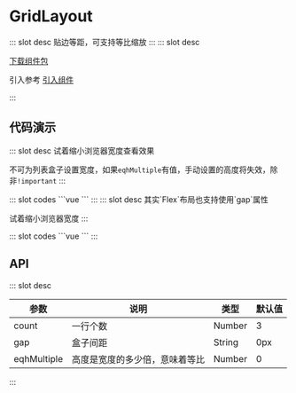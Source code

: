 # GridLayout

<ContainerBox title="介绍">
::: slot desc
贴边等距，可支持等比缩放
:::
</ContainerBox>

<ContainerBox title="下载并引入">
::: slot desc

[下载组件包](https://gitee.com/lengyibai/component-package/raw/master/LibGridLayout.zip)

引入参考 [引入组件](/Components/Base/start.html#引入组件)

:::
</ContainerBox>

## 代码演示

<ContainerBox title="基础用法">
::: slot desc
试着缩小浏览器宽度查看效果

不可为列表盒子设置宽度，如果`eqhMultiple`有值，手动设置的高度将失效，除非`!important`
:::

<div class="demoBox">
<Statics-GridLayout-demo-index />
</div>

<ShowCode>
::: slot codes
```vue
<template>
  <div class="grid">
    <LibGridLayout gap="10px" :count="5" :eqhMultiple="0.5">
      <div class="box" v-for="item in 8" :key="item" />
    </LibGridLayout>
  </div>
</template>
<style scoped>
.grid {
  width: 100%;
  height: 100%;
}
.box {
  height: 100px;
  border: 1px solid #000;
  transition: all 0.5s;
}
</style>
```
:::
</ShowCode>
</ContainerBox>

<ContainerBox title="Flex布局实现">
::: slot desc
其实`Flex`布局也支持使用`gap`属性

试着缩小浏览器宽度
:::

<div class="demoBox">
<Statics-GridLayout-demo-flex />
</div>

<ShowCode>
::: slot codes
```vue
<template>
  <div class="flex">
    <div class="box" v-for="item in 10" :key="item"></div>
  </div>
</template>
<style scoped>
.flex {
  display: flex;
  flex-wrap: wrap;
  width: 100%;
  gap: 10px;
}
.box {
  flex: 1;
  min-width: 100px;
  height: 10vh;
  border: 1px solid #000;
  transition: all 0.5s;
}
</style>
```
:::
</ShowCode>
</ContainerBox>

## API

<ContainerBox title="Props">
::: slot desc

| 参数        | 说明                           | 类型   | 默认值 |
| ----------- | ------------------------------ | ------ | ------ |
| count       | 一行个数                       | Number | 3      |
| gap         | 盒子间距                       | String | 0px    |
| eqhMultiple | 高度是宽度的多少倍，意味着等比 | Number | 0      |

:::
</ContainerBox>
